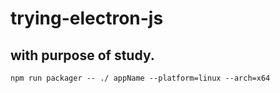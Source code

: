 # trying-electron-js

## with purpose of study.

`` npm run packager -- ./ appName --platform=linux --arch=x64 ``
